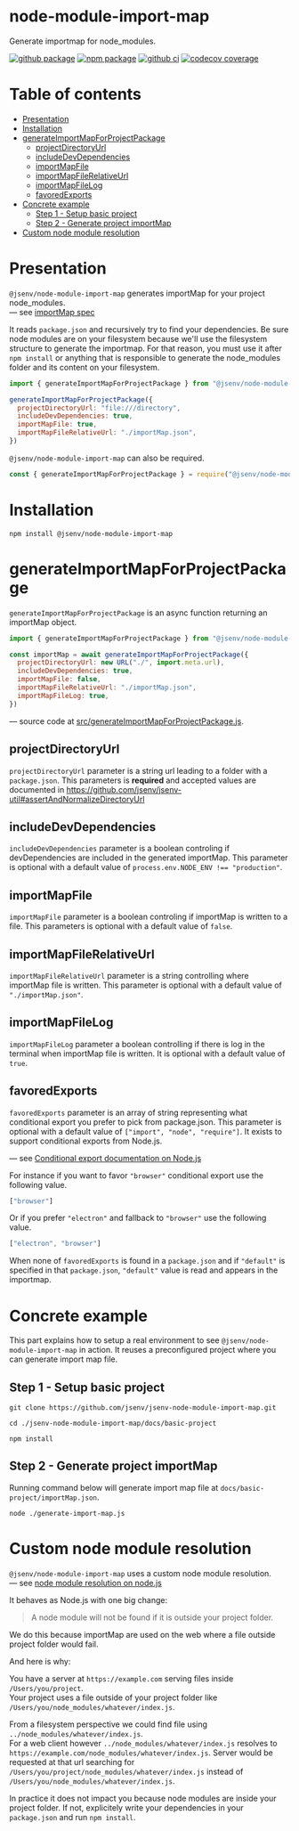 # node-module-import-map

Generate importmap for node_modules.

[![github package](https://img.shields.io/github/package-json/v/jsenv/jsenv-node-module-import-map.svg?logo=github&label=package)](https://github.com/jsenv/jsenv-node-module-import-map/packages)
[![npm package](https://img.shields.io/npm/v/@jsenv/node-module-import-map.svg?logo=npm&label=package)](https://www.npmjs.com/package/@jsenv/node-module-import-map)
[![github ci](https://github.com/jsenv/jsenv-node-module-import-map/workflows/ci/badge.svg)](https://github.com/jsenv/jsenv-node-module-import-map/actions?workflow=ci)
[![codecov coverage](https://codecov.io/gh/jsenv/jsenv-node-module-import-map/branch/master/graph/badge.svg)](https://codecov.io/gh/jsenv/jsenv-node-module-import-map)

# Table of contents

- [Presentation](#Presentation)
- [Installation](#installation)
- [generateImportMapForProjectPackage](#generateImportMapForProjectPackage)
  - [projectDirectoryUrl](#projectDirectoryUrl)
  - [includeDevDependencies](#includeDevDependencies)
  - [importMapFile](#importMapFile)
  - [importMapFileRelativeUrl](#importMapFileRelativeUrl)
  - [importMapFileLog](#importMapFileLog)
  - [favoredExports](#favoredExports)
- [Concrete example](#concrete-example)
  - [Step 1 - Setup basic project](#step-1---setup-project)
  - [Step 2 - Generate project importMap](#step-2---generate-project-importMap)
- [Custom node module resolution](#custom-node-module-resolution)

# Presentation

`@jsenv/node-module-import-map` generates importMap for your project node_modules.<br />
— see [importMap spec](https://github.com/WICG/import-maps)

It reads `package.json` and recursively try to find your dependencies. Be sure node modules are on your filesystem because we'll use the filesystem structure to generate the importmap. For that reason, you must use it after `npm install` or anything that is responsible to generate the node_modules folder and its content on your filesystem.

```js
import { generateImportMapForProjectPackage } from "@jsenv/node-module-import-map"

generateImportMapForProjectPackage({
  projectDirectoryUrl: "file:///directory",
  includeDevDependencies: true,
  importMapFile: true,
  importMapFileRelativeUrl: "./importMap.json",
})
```

`@jsenv/node-module-import-map` can also be required.

```js
const { generateImportMapForProjectPackage } = require("@jsenv/node-module-import-map")
```

# Installation

```console
npm install @jsenv/node-module-import-map
```

# generateImportMapForProjectPackage

`generateImportMapForProjectPackage` is an async function returning an importMap object.

```js
import { generateImportMapForProjectPackage } from "@jsenv/node-module-import-map"

const importMap = await generateImportMapForProjectPackage({
  projectDirectoryUrl: new URL("./", import.meta.url),
  includeDevDependencies: true,
  importMapFile: false,
  importMapFileRelativeUrl: "./importMap.json",
  importMapFileLog: true,
})
```

— source code at [src/generateImportMapForProjectPackage.js](./src/generateImportMapForProjectPackage.js).

## projectDirectoryUrl

`projectDirectoryUrl` parameter is a string url leading to a folder with a `package.json`. This parameters is **required** and accepted values are documented in https://github.com/jsenv/jsenv-util#assertAndNormalizeDirectoryUrl

## includeDevDependencies

`includeDevDependencies` parameter is a boolean controling if devDependencies are included in the generated importMap. This parameter is optional with a default value of `process.env.NODE_ENV !== "production"`.

## importMapFile

`importMapFile` parameter is a boolean controling if importMap is written to a file. This parameters is optional with a default value of `false`.

## importMapFileRelativeUrl

`importMapFileRelativeUrl` parameter is a string controlling where importMap file is written. This parameter is optional with a default value of `"./importMap.json"`.

## importMapFileLog

`importMapFileLog` parameter a boolean controlling if there is log in the terminal when importMap file is written. It is optional with a default value of `true`.

## favoredExports

`favoredExports` parameter is an array of string representing what conditional export you prefer to pick from package.json. This parameter is optional with a default value of `["import", "node", "require"]`. It exists to support conditional exports from Node.js.

— see [Conditional export documentation on Node.js](https://nodejs.org/dist/latest-v13.x/docs/api/esm.html#esm_conditional_exports)

For instance if you want to favor `"browser"` conditional export use the following value.

<!-- prettier-ignore -->
```js
["browser"]
```

Or if you prefer `"electron"` and fallback to `"browser"` use the following value.

<!-- prettier-ignore -->
```js
["electron", "browser"]
```

When none of `favoredExports` is found in a `package.json` and if `"default"` is specified in that `package.json`, `"default"` value is read and appears in the importmap.

# Concrete example

This part explains how to setup a real environment to see `@jsenv/node-module-import-map` in action.
It reuses a preconfigured project where you can generate import map file.

## Step 1 - Setup basic project

```console
git clone https://github.com/jsenv/jsenv-node-module-import-map.git
```

```console
cd ./jsenv-node-module-import-map/docs/basic-project
```

```console
npm install
```

## Step 2 - Generate project importMap

Running command below will generate import map file at `docs/basic-project/importMap.json`.

```console
node ./generate-import-map.js
```

# Custom node module resolution

`@jsenv/node-module-import-map` uses a custom node module resolution.<br />
— see [node module resolution on node.js](https://nodejs.org/api/modules.html#modules_all_together)

It behaves as Node.js with one big change:

> A node module will not be found if it is outside your project folder.

We do this because importMap are used on the web where a file outside project folder would fail.<br/>

And here is why:

You have a server at `https://example.com` serving files inside `/Users/you/project`.<br />
Your project uses a file outside of your project folder like `/Users/you/node_modules/whatever/index.js`.

From a filesystem perspective we could find file using `../node_modules/whatever/index.js`.<br />
For a web client however `../node_modules/whatever/index.js` resolves to `https://example.com/node_modules/whatever/index.js`. Server would be requested at that url searching for `/Users/you/project/node_modules/whatever/index.js` instead of `/Users/you/node_modules/whatever/index.js`.

In practice it does not impact you because node modules are inside your project folder. If not, explicitely write your dependencies in your `package.json` and run `npm install`.
